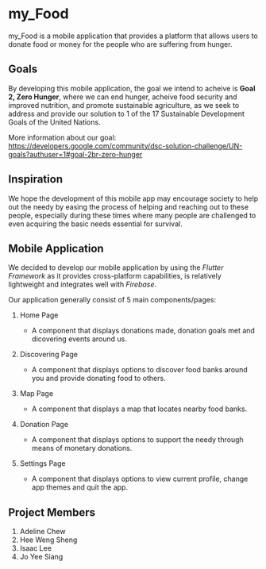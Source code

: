 # my_Food

my_Food is a mobile application that provides a platform that allows users to donate food or money for the people who are suffering from hunger.

## Goals

By developing this mobile application, the goal we intend to acheive is **Goal 2, Zero Hunger**, where we can end hunger, acheive food security and improved nutrition, and promote sustainable agriculture, as we seek to address and provide our solution to 1 of the 17 Sustainable Development Goals of the United Nations.

More information about our goal: https://developers.google.com/community/dsc-solution-challenge/UN-goals?authuser=1#goal-2br-zero-hunger

## Inspiration

We hope the development of this mobile app may encourage society to help out the needy by easing the process of helping and reaching out to these people, especially during these times where many people are challenged to even acquiring the basic needs essential for survival.


## Mobile Application

We decided to develop our mobile application by using the _Flutter Framework_ as it provides cross-platform capabilities, is relatively lightweight and integrates well with _Firebase_.

Our application generally consist of 5 main components/pages:
1. Home Page

    - A component that displays donations made, donation goals met and dicovering events around us.
2. Discovering Page

    - A component that displays options to discover food banks around you and provide donating food to others.
3. Map Page

    - A component that displays a map that locates nearby food banks.
4. Donation Page

    - A component that displays options to support the needy through means of monetary donations.
5. Settings Page
    
    - A component that displays options to view current profile, change app themes and quit the app.

## Project Members

1. Adeline Chew
2. Hee Weng Sheng
3. Isaac Lee
4. Jo Yee Siang